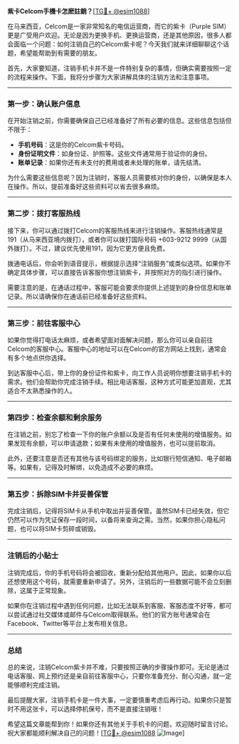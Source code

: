 **紫卡Celcom手機卡怎麽註銷？**[[TG💪+ @esim1088](https://t.me/s/esim1088)]

在马来西亚，Celcom是一家非常知名的电信运营商，而它的紫卡（Purple SIM）更是广受用户欢迎。无论是因为更换手机、更换运营商，还是其他原因，很多人都会面临一个问题：如何注销自己的Celcom紫卡呢？今天我们就来详细聊聊这个话题，希望能帮助到有需要的朋友。

首先，大家要知道，注销手机卡并不是一件特别复杂的事情，但确实需要按照一定的流程来操作。下面，我将分步骤为大家讲解具体的注销方法和注意事项。

---

### **第一步：确认账户信息**

在开始注销之前，你需要确保自己已经准备好了所有必要的信息。这些信息包括但不限于：

- **手机号码**：这是你的Celcom紫卡号码。
- **身份证明文件**：如身份证、护照等。这些文件通常用于验证你的身份。
- **账单记录**：如果你还有未支付的费用或者未处理的账单，请先结清。

为什么需要这些信息呢？因为注销时，客服人员需要核对你的身份，以确保是本人在操作。所以，提前准备好这些资料可以省去很多麻烦。

---

### **第二步：拨打客服热线**

接下来，你可以通过拨打Celcom的客服热线来进行注销操作。客服热线通常是191（从马来西亚境内拨打），或者你可以拨打国际号码 +603-9212 9999（从国外拨打）。不过，建议优先使用191，因为它更方便且免费。

拨通电话后，你会听到语音提示，根据提示选择“注销服务”或类似选项。如果你不确定具体步骤，可以直接告诉客服你想注销紫卡，并按照对方的指引进行操作。

需要注意的是，在通话过程中，客服可能会要求你提供上述提到的身份信息和账单记录。所以请确保你在通话前已经准备好这些资料。

---

### **第三步：前往客服中心**

如果你觉得打电话太麻烦，或者希望面对面解决问题，那么你可以亲自前往Celcom的客服中心。客服中心的地址可以在Celcom的官方网站上找到，通常会有多个地点供你选择。

到达客服中心后，带上你的身份证件和紫卡，向工作人员说明你想要注销手机卡的需求。他们会帮助你完成注销手续。相比电话客服，这种方式可能更加直观，尤其适合不太熟悉操作的人。

---

### **第四步：检查余额和剩余服务**

在注销之前，别忘了检查一下你的账户余额以及是否有任何未使用的增值服务。如果发现有余额，可以申请退款；如果有未使用的增值服务，也可以提前取消。

此外，还要注意是否还有其他与该号码绑定的服务，比如银行短信通知、电子邮箱等。如果有，记得及时解绑，以免造成不必要的麻烦。

---

### **第五步：拆除SIM卡并妥善保管**

完成注销后，记得将SIM卡从手机中取出并妥善保管。虽然SIM卡已经失效，但它仍然可以作为凭证保存一段时间，以备将来查询之需。当然，如果你担心隐私问题，也可以将SIM卡剪碎或销毁。

---

### **注销后的小贴士**

注销完成后，你的手机号码将会被回收，重新分配给其他用户。因此，如果你以后还想使用这个号码，就需要重新申请了。另外，注销后的一些数据可能不会立刻删除，这属于正常现象。

如果你在注销过程中遇到任何问题，比如无法联系到客服、客服态度不好等，都可以尝试通过社交媒体或邮件与Celcom取得联系。他们的官方账号通常会在Facebook、Twitter等平台上发布相关信息。

---

### **总结**

总的来说，注销Celcom紫卡并不难，只要按照正确的步骤操作即可。无论是通过电话客服、网上预约还是亲自前往客服中心，只要你准备充分、耐心沟通，就一定能够顺利完成注销。

最后提醒大家，注销手机卡是一件大事，一定要慎重考虑后再行动。如果你只是暂时不用这张卡，可以选择停机保号，而不是直接注销哦！

希望这篇文章能帮到你！如果你还有其他关于手机卡的问题，欢迎随时留言讨论。祝大家都能顺利解决自己的问题！[[TG💪+ @esim1088](https://t.me/s/esim1088) ![Image](https://i.postimg.cc/4NQfJmqS/Snipaste-2025-05-13-00-14-12.png)]